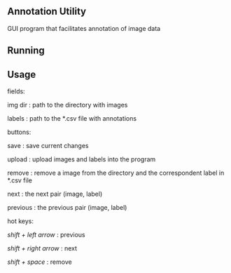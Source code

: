 ## Annotation Utility

GUI program that facilitates annotation of image data 

## Running



## Usage

fields:

img dir : path to the directory with images

labels : path to the \*.csv file with annotations

buttons:

save : save current changes

upload : upload images and labels into the program

remove : remove a image from the directory and the correspondent label in \*.csv file

next : the next pair (image, label)

previous : the previous pair (image, label)

hot keys:

*shift + left arrow* : previous

*shift + right arrow* : next

*shift + space* : remove
